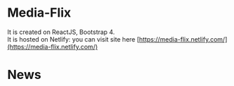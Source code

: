 # Media-Flix

It is created on ReactJS, Bootstrap 4.<br />
It is hosted on Netlify: you can visit site here [https://media-flix.netlify.com/](https://media-flix.netlify.com/)
# News
